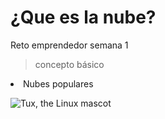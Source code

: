 # ¿Que es la nube?
Reto emprendedor semana 1 
>concepto básico



<li>Nubes populares</li>

![Tux, the Linux mascot](/assets/images/tux.png)
